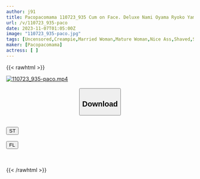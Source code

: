 ```yaml
---
author: j91
title: Pacopacomama 110723_935 Cum on Face. Deluxe Nami Oyama Ryoko Yamashita Yoko Yamaoka
url: /v/110723_935-paco
date: 2023-11-07T01:05:00Z
image: "110723_935-paco.jpg"
tags: [Uncensored,Creampie,Married Woman,Mature Woman,Nice Ass,Shaved,Slender ]
maker: [Pacopacomama]
actress: [ ]
---
```



{{< rawhtml >}}

<div class="video" data-videoid="or7K4b67wBHOp9">
    <a href="javascript:;">
        <img src="https://my.j91.asia/v/110723_935-paco.jpg" width="WIDTH" height="HEIGHT" alt="110723_935-paco.mp4" loading="lazy">
    </a>
</div>

<script type="text/javascript" src="https://j91.asia/asset/on-demand-st.js"></script>

<br>
  <link rel="stylesheet" href="https://j91.asia/asset/bs5.css">
  
  <center>
  <button class="btn btn-primary" type="button" data-bs-toggle="collapse" data-bs-target=".multi-collapse" aria-expanded="false" aria-controls="multiCollapseExample1 multiCollapseExample2"><h2>Download</h2></button></center>
</p>
<div class="row">
  <div class="col">
    <div class="collapse multi-collapse" id="multiCollapseExample1">
      <div class="card card-body">
	      	      <br>
<div class="buttons">  
<a href="https://streamtape.to/v/or7K4b67wBHOp9" target="_blank"><button class="btn-hover color-3"><i class="fa fa-download"></i> ST</button></a></div>
    </div>
  </div>
</div>
  <div class="col">
    <div class="collapse multi-collapse" id="multiCollapseExample2">
      <div class="card card-body">
	      <br>
<div class="buttons">
    <a href="https://filelions.online/f/7bnzxbnmiutg" target="_blank"><button class="btn-hover color-9"><i class="fa fa-download"></i> FL</button></a></div>
<br><br>
      </div>
    </div>
  </div>
</div>

{{< /rawhtml >}}
